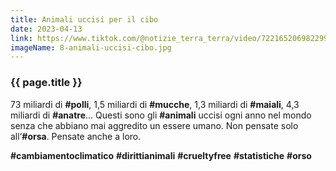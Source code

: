 ```yaml
---
title: Animali uccisi per il cibo
date: 2023-04-13
link: https://www.tiktok.com/@notizie_terra_terra/video/7221652069822991622
imageName: 8-animali-uccisi-cibo.jpg
---
```


### {{ page.title }}

73 miliardi di **#polli**, 1,5 miliardi di **#mucche**, 1,3 miliardi di **#maiali**, 4,3 miliardi di **#anatre**... Questi sono gli **#animali** uccisi ogni anno nel mondo senza che abbiano mai aggredito un essere umano. Non pensate solo all’**#orsa**. Pensate anche a loro.

**#cambiamentoclimatico** **#dirittianimali** **#crueltyfree** **#statistiche** **#orso**